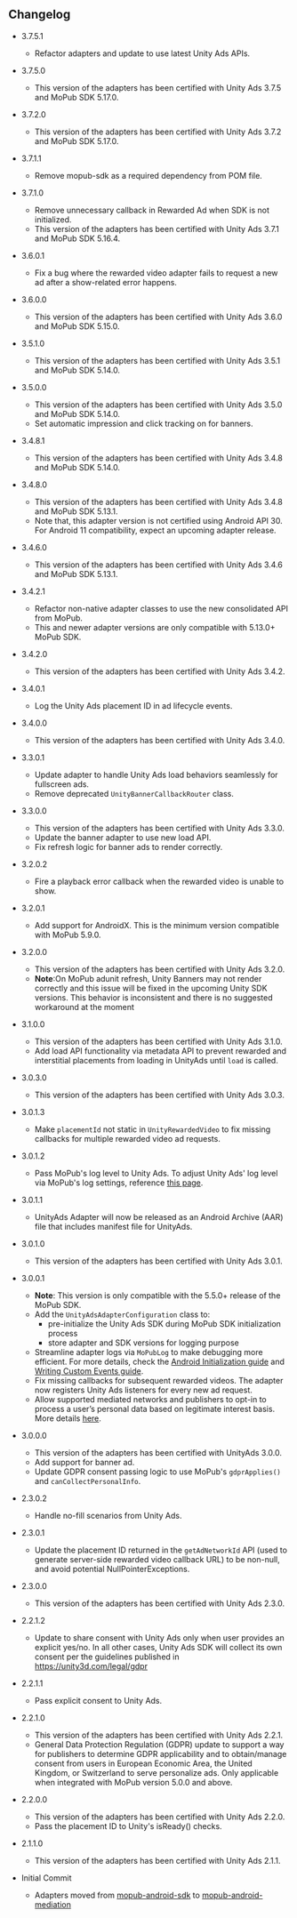 ## Changelog
  * 3.7.5.1
    * Refactor adapters and update to use latest Unity Ads APIs.

  * 3.7.5.0
    * This version of the adapters has been certified with Unity Ads 3.7.5 and MoPub SDK 5.17.0.

  * 3.7.2.0
    * This version of the adapters has been certified with Unity Ads 3.7.2 and MoPub SDK 5.17.0.

  * 3.7.1.1
    * Remove mopub-sdk as a required dependency from POM file.

  * 3.7.1.0
    * Remove unnecessary callback in Rewarded Ad when SDK is not initialized.
    * This version of the adapters has been certified with Unity Ads 3.7.1 and MoPub SDK 5.16.4.

  * 3.6.0.1
    * Fix a bug where the rewarded video adapter fails to request a new ad after a show-related error happens.

  * 3.6.0.0
    * This version of the adapters has been certified with Unity Ads 3.6.0 and MoPub SDK 5.15.0.

  * 3.5.1.0
    * This version of the adapters has been certified with Unity Ads 3.5.1 and MoPub SDK 5.14.0.

  * 3.5.0.0
    * This version of the adapters has been certified with Unity Ads 3.5.0 and MoPub SDK 5.14.0.
    * Set automatic impression and click tracking on for banners.

  * 3.4.8.1
    * This version of the adapters has been certified with Unity Ads 3.4.8 and MoPub SDK 5.14.0.

  * 3.4.8.0
    * This version of the adapters has been certified with Unity Ads 3.4.8 and MoPub SDK 5.13.1.
    * Note that, this adapter version is not certified using Android API 30. For Android 11 compatibility, expect an upcoming adapter release.

  * 3.4.6.0
    * This version of the adapters has been certified with Unity Ads 3.4.6 and MoPub SDK 5.13.1.

  * 3.4.2.1
    * Refactor non-native adapter classes to use the new consolidated API from MoPub.
    * This and newer adapter versions are only compatible with 5.13.0+ MoPub SDK.

  * 3.4.2.0
    * This version of the adapters has been certified with Unity Ads 3.4.2.

  * 3.4.0.1
    * Log the Unity Ads placement ID in ad lifecycle events.

  * 3.4.0.0
    * This version of the adapters has been certified with Unity Ads 3.4.0.

  * 3.3.0.1
    * Update adapter to handle Unity Ads load behaviors seamlessly for fullscreen ads.
    * Remove deprecated `UnityBannerCallbackRouter` class.

  * 3.3.0.0
    * This version of the adapters has been certified with Unity Ads 3.3.0.
    * Update the banner adapter to use new load API.
    * Fix refresh logic for banner ads to render correctly.
    
  * 3.2.0.2
    * Fire a playback error callback when the rewarded video is unable to show.

  * 3.2.0.1
    * Add support for AndroidX. This is the minimum version compatible with MoPub 5.9.0.

  * 3.2.0.0
    * This version of the adapters has been certified with Unity Ads 3.2.0.
    * **Note**:On MoPub adunit refresh, Unity Banners may not render correctly and this issue will be fixed in the upcoming Unity SDK versions. This behavior is inconsistent and there is no suggested workaround at the moment 

  * 3.1.0.0
    * This version of the adapters has been certified with Unity Ads 3.1.0.
    * Add load API functionality via metadata API to prevent rewarded and interstitial placements from loading in UnityAds until `load` is called.

  * 3.0.3.0
    * This version of the adapters has been certified with Unity Ads 3.0.3.

  * 3.0.1.3
    * Make `placementId` not static in `UnityRewardedVideo` to fix missing callbacks for multiple rewarded video ad requests.

  * 3.0.1.2
    * Pass MoPub's log level to Unity Ads. To adjust Unity Ads' log level via MoPub's log settings, reference [this page](https://developers.mopub.com/publishers/android/test/#enable-logging).

  * 3.0.1.1
    * UnityAds Adapter will now be released as an Android Archive (AAR) file that includes manifest file for UnityAds.

  * 3.0.1.0
    * This version of the adapters has been certified with Unity Ads 3.0.1.
    
  * 3.0.0.1
    * **Note**: This version is only compatible with the 5.5.0+ release of the MoPub SDK.
    * Add the `UnityAdsAdapterConfiguration` class to: 
         * pre-initialize the Unity Ads SDK during MoPub SDK initialization process
         * store adapter and SDK versions for logging purpose
    * Streamline adapter logs via `MoPubLog` to make debugging more efficient. For more details, check the [Android Initialization guide](https://developers.mopub.com/docs/android/initialization/) and [Writing Custom Events guide](https://developers.mopub.com/docs/android/custom-events/).
    * Fix missing callbacks for subsequent rewarded videos. The adapter now registers Unity Ads listeners for every new ad request.
    * Allow supported mediated networks and publishers to opt-in to process a user’s personal data based on legitimate interest basis. More details [here](https://developers.mopub.com/docs/publisher/gdpr-guide/#legitimate-interest-support).

  * 3.0.0.0
    * This version of the adapters has been certified with UnityAds 3.0.0.
    * Add support for banner ad.
    * Update GDPR consent passing logic to use MoPub's `gdprApplies()` and `canCollectPersonalInfo`.
  
  * 2.3.0.2
    * Handle no-fill scenarios from Unity Ads. 

  * 2.3.0.1
    * Update the placement ID returned in the `getAdNetworkId` API (used to generate server-side rewarded video callback URL) to be non-null, and avoid potential NullPointerExceptions.

  * 2.3.0.0
    * This version of the adapters has been certified with Unity Ads 2.3.0.

  * 2.2.1.2
    * Update to share consent with Unity Ads only when user provides an explicit yes/no. In all other cases, Unity Ads SDK will collect its own consent per the guidelines published in https://unity3d.com/legal/gdpr

  * 2.2.1.1
    * Pass explicit consent to Unity Ads.

  * 2.2.1.0
    * This version of the adapters has been certified with Unity Ads 2.2.1.
    * General Data Protection Regulation (GDPR) update to support a way for publishers to determine GDPR applicability and to obtain/manage consent from users in European Economic Area, the United Kingdom, or Switzerland to serve personalize ads. Only applicable when integrated with MoPub version 5.0.0 and above.

  * 2.2.0.0
    * This version of the adapters has been certified with Unity Ads 2.2.0.
    * Pass the placement ID to Unity's isReady() checks.

  * 2.1.1.0
    * This version of the adapters has been certified with Unity Ads 2.1.1.

  * Initial Commit
  	* Adapters moved from [mopub-android-sdk](https://github.com/mopub/mopub-android-sdk) to [mopub-android-mediation](https://github.com/mopub/mopub-android-mediation/)
